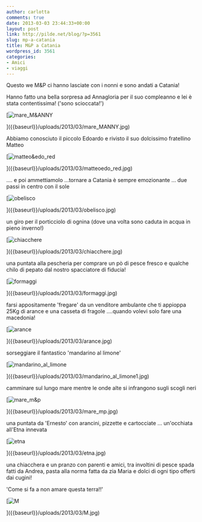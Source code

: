 ```yaml
---
author: carlotta
comments: true
date: 2013-03-03 23:44:33+00:00
layout: post
link: http://pilde.net/blog/?p=3561
slug: mp-a-catania
title: M&P a Catania
wordpress_id: 3561
categories:
- Amici
- viaggi
---
```


Questo we M&P ci hanno lasciate con i nonni e sono andati a Catania!

Hanno fatto una bella sorpresa ad Annagloria per il suo compleanno e lei è stata contentissima! ('sono scioccata!')




[![mare_M&ANNY]({{baseurl}}/uploads/2013/03/mare_MANNY.jpg)


]({{baseurl}}/uploads/2013/03/mare_MANNY.jpg)


Abbiamo conosciuto il piccolo Edoardo e rivisto il suo dolcissimo fratellino Matteo

[![matteo&edo_red]({{baseurl}}/uploads/2013/03/matteoedo_red.jpg)


]({{baseurl}}/uploads/2013/03/matteoedo_red.jpg)


.... e poi ammettiamolo ...tornare a Catania è sempre emozionante ... due passi in centro con il sole

[![obelisco]({{baseurl}}/uploads/2013/03/obelisco.jpg)


]({{baseurl}}/uploads/2013/03/obelisco.jpg)


un giro per il porticciolo di ognina (dove una volta sono caduta in acqua in pieno inverno!)




[![chiacchere]({{baseurl}}/uploads/2013/03/chiacchere.jpg)


]({{baseurl}}/uploads/2013/03/chiacchere.jpg)


una puntata alla pescheria per comprare un pò di pesce fresco e qualche chilo di pepato dal nostro spacciatore di fiducia!

[![formaggi]({{baseurl}}/uploads/2013/03/formaggi.jpg)


]({{baseurl}}/uploads/2013/03/formaggi.jpg)


farsi appositamente 'fregare' da un venditore ambulante che ti appioppa 25Kg di arance e una casseta di fragole ....quando volevi solo fare una macedonia!

[![arance]({{baseurl}}/uploads/2013/03/arance.jpg)


]({{baseurl}}/uploads/2013/03/arance.jpg)


sorseggiare il fantastico 'mandarino al limone'

[![mandarino_al_limone]({{baseurl}}/uploads/2013/03/mandarino_al_limone1.jpg)


]({{baseurl}}/uploads/2013/03/mandarino_al_limone1.jpg)


camminare sul lungo mare mentre le onde alte si infrangono sugli scogli neri

[![mare_m&p]({{baseurl}}/uploads/2013/03/mare_mp.jpg)


]({{baseurl}}/uploads/2013/03/mare_mp.jpg)


una puntata da 'Ernesto' con arancini, pizzette e cartocciate ... un'occhiata all'Etna innevata

[![etna]({{baseurl}}/uploads/2013/03/etna.jpg)


]({{baseurl}}/uploads/2013/03/etna.jpg)


una chiacchera e un pranzo con parenti e amici, tra involtini di pesce spada fatti da Andrea, pasta alla norma fatta da zia Maria e dolci di ogni tipo offerti dai cugini!

'Come si fa a non amare questa terra!!'

[![M]({{baseurl}}/uploads/2013/03/M.jpg)


]({{baseurl}}/uploads/2013/03/M.jpg)



